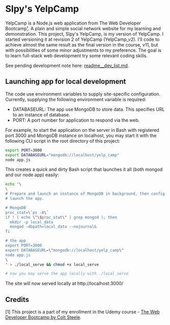 # Slpy's YelpCamp
YelpCamp is a Node.js web application from The Web Developer Bootcamp[¹](#credits). A plain and simple social network website for my learning and demonstration. This project, Slpy's YelpCamp, is my version of YelpCamp. I started versioning it at revision 2 of YelpCamp (YelpCamp_v2). I'll code to achieve almost the same result as the final version in the course, v11, but with possibilities of some minor adjustments to my preference. The goal is to learn full-stack web development try some relevant coding skills.

See pending development note here: [readme__dev_list.md](readme__dev_list.md).

## Launching app for local development
The code use environment variables to supply site-specific configuration. Currently, supplying the following environment variable is required:
* DATABASEURL: The app use MongoDB to store data. This specifies URL to an instance of database.
* PORT: A port number for application to respond via the web.

For example, to start the application on the server in Bash with registered port 3000 and MongoDB instance on localhost, you may start it with the following CLI script in the root directory of this project: 
```bash
export PORT=3000
export DATABASEURL="mongodb://localhost/yelp_camp"
node app.js
```

This creates a quick and dirty Bash script that launches it all (both mongod and our node app) easily:
```bash
echo "\
\
# Prepare and launch an instance of MongoDB in background, then config and 
# launch the app.

# MongoDB
proc_stat=\`ps -A\`
if ! ( echo \"\$proc_stat\" | grep mongod ); then
  mkdir -p local_data
  mongod -dbpath=local_data --nojournal&
fi

# the app
export PORT=3000
export DATABASEURL=\"mongodb://localhost/yelp_camp\"
node app.js
\
" > ./local_serve && chmod +x local_serve

# now you may serve the app locally with ./local_serve
```

The site will now served locally at http://localhost:3000/

## Credits
[1] This project is a part of my enrollment in the Udemy course - [The Web Developer Bootcamp by Colt Steele](https://www.udemy.com/the-web-developer-bootcamp/).

